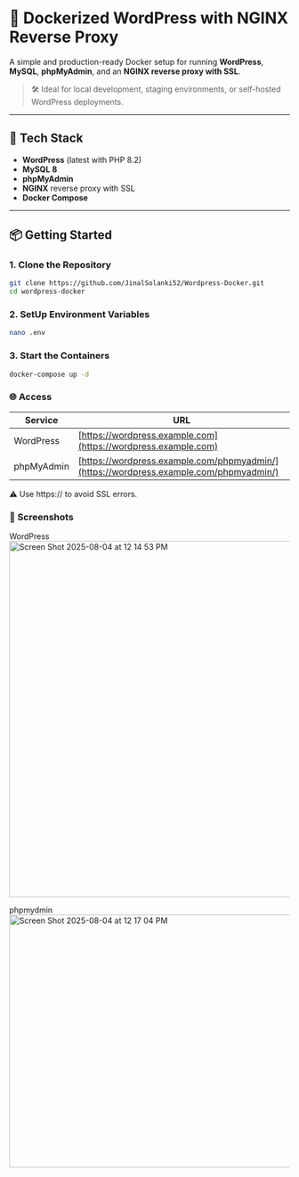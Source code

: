 # 🚀 Dockerized WordPress with NGINX Reverse Proxy

A simple and production-ready Docker setup for running **WordPress**, **MySQL**, **phpMyAdmin**, and an **NGINX reverse proxy with SSL**.

> 🛠️ Ideal for local development, staging environments, or self-hosted WordPress deployments.

---

## 🧱 Tech Stack

- **WordPress** (latest with PHP 8.2)
- **MySQL 8**
- **phpMyAdmin**
- **NGINX** reverse proxy with SSL
- **Docker Compose**

---

## 📦 Getting Started

### 1. Clone the Repository

```bash
git clone https://github.com/JinalSolanki52/Wordpress-Docker.git
cd wordpress-docker
```

### 2. SetUp Environment Variables

```bash
nano .env
```

### 3. Start the Containers

```bash
docker-compose up -d
```

### 🌐 Access

| Service    | URL                                                                          |
| ---------- | ---------------------------------------------------------------------------- |
| WordPress  | [https://wordpress.example.com](https://wordpress.example.com)                         |
| phpMyAdmin | [https://wordpress.example.com/phpmyadmin/](https://wordpress.example.com/phpmyadmin/) |

⚠️ Use https:// to avoid SSL errors.


### 📸 Screenshots 
WordPress
<img width="783" height="640" alt="Screen Shot 2025-08-04 at 12 14 53 PM" src="https://github.com/user-attachments/assets/488567e0-1b00-419d-8c81-22c94c9e47a0" />

phpmydmin
<img width="778" height="454" alt="Screen Shot 2025-08-04 at 12 17 04 PM" src="https://github.com/user-attachments/assets/98b29053-e672-4b9b-97b2-715228c5bdf6" />


